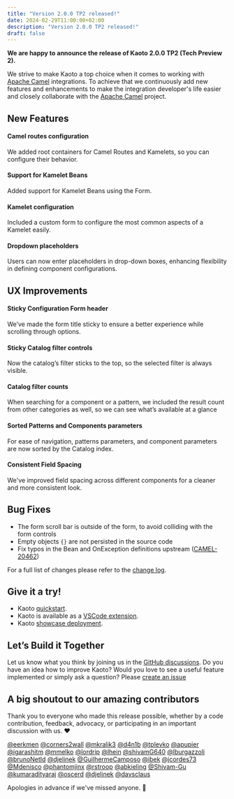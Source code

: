 ```yaml
---
title: "Version 2.0.0 TP2 released!"
date: 2024-02-29T11:00:00+02:00
description: "Version 2.0.0 TP2 released!"
draft: false
---
```


**We are happy to announce the release of Kaoto 2.0.0 TP2 (Tech Preview 2).** 

We strive to make Kaoto a top choice when it comes to working with [Apache Camel](https://camel.apache.org/) integrations. To achieve that we continuously add new features and enhancements to make the integration developer's life easier and closely collaborate with the [Apache Camel](https://camel.apache.org/) project.

## New Features

#### Camel routes configuration
We added root containers for Camel Routes and Kamelets, so you can configure their behavior.

#### Support for Kamelet Beans
Added support for Kamelet Beans using the Form.

#### Kamelet configuration
Included a custom form to configure the most common aspects of a Kamelet easily.

#### Dropdown placeholders
Users can now enter placeholders in drop-down boxes, enhancing flexibility in defining component configurations.


## UX Improvements

#### Sticky Configuration Form header
We’ve made the form title sticky to ensure a better experience while scrolling through options.

#### Sticky Catalog filter controls
Now the catalog’s filter sticks to the top, so the selected filter is always visible.

#### Catalog filter counts
When searching for a component or a pattern, we included the result count from other categories as well, so we can see what’s available at a glance

#### Sorted Patterns and Components parameters
For ease of navigation, patterns parameters,  and component parameters are now sorted by the Catalog index.

#### Consistent Field Spacing
We've improved field spacing across different components for a cleaner and more consistent look.

## Bug Fixes

* The form scroll bar is outside of the form, to avoid colliding with the form controls
* Empty objects `{}` are not persisted in the source code
* Fix typos in the Bean and OnException definitions upstream ([CAMEL-20462](https://issues.apache.org/jira/browse/CAMEL-20462))

For a full list of changes please refer to the [change log](https://github.com/KaotoIO/kaoto-next/releases/tag/2.0.0-TP2).

## Give it a try!

* Kaoto [quickstart](/docs/quickstart/).
* Kaoto is available as a [VSCode extension](https://marketplace.visualstudio.com/items?itemName=redhat.vscode-kaoto).
* Kaoto [showcase deployment](https://red.ht/kaoto).

## Let’s Build it Together

Let us know what you think by joining us in the [GitHub discussions](https://github.com/orgs/KaotoIO/discussions/890).
Do you have an idea how to improve Kaoto? Would you love to see a useful feature implemented or simply ask a question? Please [create an issue](https://github.com/KaotoIO/kaoto-next/issues/new/choose)

## A big shoutout to our amazing contributors
Thank you to everyone who made this release possible, whether by a code contribution, feedback, advocacy, or participating in an important discussion with us. ❤️

[@eerkmen](https://github.com/eerkmen) [@corners2wall](https://github.com/corners2wall) [@mkralik3](https://github.com/mkralik3) [@d4n1b](https://github.com/d4n1b) [@tplevko](https://github.com/tplevko) [@apupier](https://github.com/apupier) [@igarashitm](https://github.com/igarashitm) [@mmelko](https://github.com/mmelko) [@lordrip](https://github.com/lordrip) [@lhein](https://github.com/lhein) [@shivamG640](https://github.com/shivamG640) [@lburgazzoli](https://github.com/lburgazzoli) [@brunoNetId](https://github.com/brunoNetId) [@djelinek](https://github.com/djelinek) [@GuilhermeCamposo](https://github.com/GuilhermeCamposo) [@ibek](https://github.com/ibek) [@jcordes73](https://github.com/jcordes73) [@Mdenisco](https://github.com/Mdenisco) [@phantomjinx](https://github.com/phantomjinx) [@rstroop](https://github.com/rstroop) [@abkieling](https://github.com/abkieling) [@Shivam-Gu](https://github.com/Shivam-Gu) [@kumaradityaraj](https://github.com/kumaradityaraj) [@oscerd](https://github.com/oscerd) [@djelinek](https://github.com/djelinek) [@davsclaus](https://github.com/davsclaus)

Apologies in advance if we've missed anyone. 🙂
